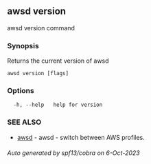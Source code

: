 ## awsd version

awsd version command

### Synopsis

Returns the current version of awsd

```
awsd version [flags]
```

### Options

```
  -h, --help   help for version
```

### SEE ALSO

* [awsd](awsd.md)	 - awsd - switch between AWS profiles.

###### Auto generated by spf13/cobra on 6-Oct-2023
